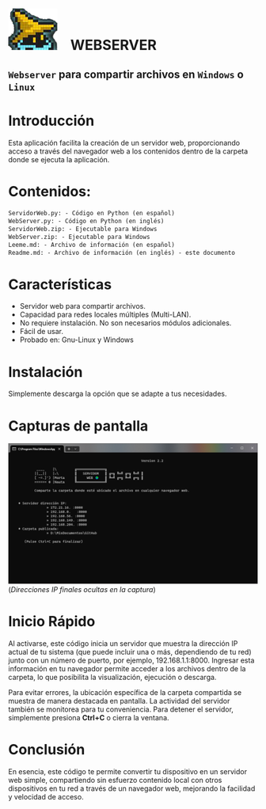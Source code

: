 # ![](./Images/GitHub.png) &nbsp;&nbsp;   WEBSERVER   

##  `Webserver` para compartir archivos en `Windows` o `Linux`

# Introducción

Esta aplicación facilita la creación de un servidor web, proporcionando acceso a través del navegador web a los contenidos dentro de la carpeta donde se ejecuta la aplicación.

# Contenidos:

    ServidorWeb.py: - Código en Python (en español)
    WebServer.py: - Código en Python (en inglés)
    ServidorWeb.zip: - Ejecutable para Windows
    WebServer.zip: - Ejecutable para Windows
    Leeme.md: - Archivo de información (en español)
    Readme.md: - Archivo de información (en inglés) - este documento

# Características

- Servidor web para compartir archivos.
- Capacidad para redes locales múltiples (Multi-LAN).
- No requiere instalación. No son necesarios módulos adicionales.
- Fácil de usar.
- Probado en: Gnu-Linux y Windows

# Instalación

Simplemente descarga la opción que se adapte a tus necesidades.

# Capturas de pantalla

![](./Images/Captura.png)
(*Direcciones IP finales ocultas en la captura*)

# Inicio Rápido

Al activarse, este código inicia un servidor que muestra la dirección IP actual de tu sistema (que puede incluir una o más, dependiendo de tu red) junto con un número de puerto, por ejemplo, 192.168.1.1:8000. Ingresar esta información en tu navegador permite acceder a los archivos dentro de la carpeta, lo que posibilita la visualización, ejecución o descarga.

Para evitar errores, la ubicación específica de la carpeta compartida se muestra de manera destacada en pantalla. La actividad del servidor también se monitorea para tu conveniencia. Para detener el servidor, simplemente presiona **Ctrl+C** o cierra la ventana.

# Conclusión

En esencia, este código te permite convertir tu dispositivo en un servidor web simple, compartiendo sin esfuerzo contenido local con otros dispositivos en tu red a través de un navegador web, mejorando la facilidad y velocidad de acceso.
